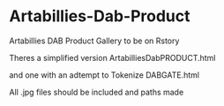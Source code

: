 # Artabillies-Dab-Product

Artabillies DAB Product Gallery to be on Rstory

Theres a simplified version ArtabilliesDabPRODUCT.html 

and one with an adtempt to Tokenize DABGATE.html

All .jpg files should be included and paths made
